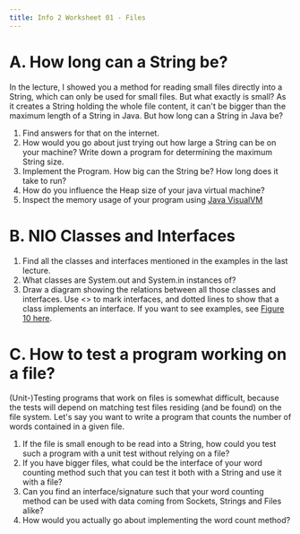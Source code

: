 ```yaml
---
title: Info 2 Worksheet 01 - Files
---
```


# A. How long can a String be?

In the lecture, I showed you a method for reading small files directly into a String,
which can only be used for small files. But what exactly is small? As it creates a String holding the whole file content,
it can't be bigger than the maximum length of a String in Java. But how long can
a String in Java be?

1. Find answers for that on the internet.
2. How would you go about just trying out how large a String can be on your machine?
   Write down a program for determining the maximum String size.
3. Implement the Program. How big can the String be? How long does it take to run?
4. How do you influence the Heap size of your java virtual machine?
4. Inspect the memory usage of your program using [Java VisualVM](https://docs.oracle.com/javase/7/docs/technotes/guides/visualvm/intro.html)

# B. NIO Classes and Interfaces

1. Find all the classes and interfaces mentioned in the examples in the last lecture.
2. What classes are System.out and System.in instances of?
3. Draw a diagram showing the relations between all those classes and interfaces. Use <<interface>> to
mark interfaces, and dotted lines to show that a class implements an interface. If you want to see examples, see [Figure 10 here](https://www.ibm.com/developerworks/rational/library/content/RationalEdge/sep04/bell/).


# C. How to test a program working on a file?

(Unit-)Testing programs that work on files is somewhat difficult, because the tests will
depend on matching test files residing (and be found) on the file system.
Let's say you want to write a program that counts the number of words contained in a
given file.

1. If the file is small enough to be read into a String, how could you test such
a program with a unit test without relying on a file?
2. If you have bigger files, what could be the interface of your word counting method such that you can test it both with a String and use it with a file?
3. Can you find an interface/signature such that your word counting method can be used with data coming from Sockets, Strings and Files alike?
4. How would you actually go about implementing the word count method?
